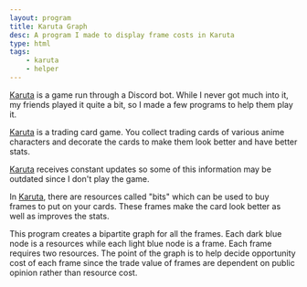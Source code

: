 ```yaml
---
layout: program
title: Karuta Graph
desc: A program I made to display frame costs in Karuta
type: html
tags:
    - karuta
    - helper
---
```


[Karuta] is a game run through a Discord bot. While I never got much into it, my friends played it quite a bit, so I made a few programs to help them play it. 

[Karuta] is a trading card game. You collect trading cards of various anime characters and decorate the cards to make them look better and have better stats. 

[Karuta] receives constant updates so some of this information may be outdated since I don't play the game.

In [Karuta], there are resources called "bits" which can be used to buy frames to put on your cards. These frames make the card look better as well as improves the stats.

This program creates a bipartite graph for all the frames. Each dark blue node is a resources while each light blue node is a frame. Each frame requires two resources. The point of the graph is to help decide opportunity cost of each frame since the trade value of frames are dependent on public opinion rather than resource cost.


[Karuta]: https://karuta.com/
